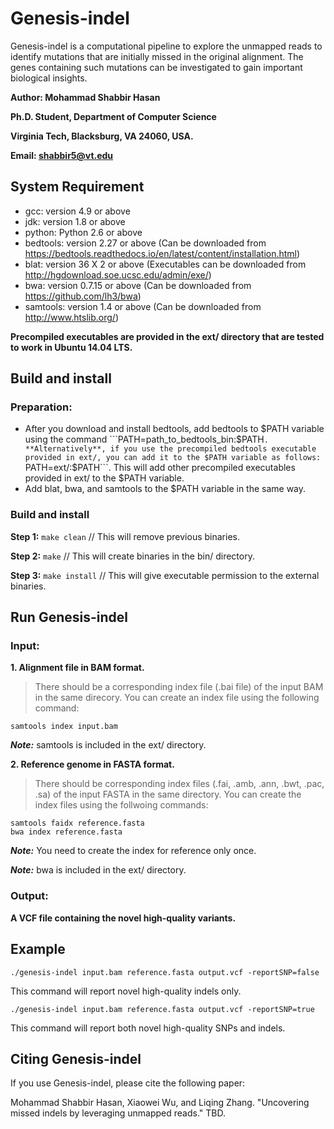# Genesis-indel
Genesis-indel is a computational pipeline to explore the unmapped reads to identify mutations that are initially missed in the original alignment. The genes containing such mutations can be investigated to gain important biological insights.

**Author: Mohammad Shabbir Hasan**

**Ph.D. Student, Department of Computer Science**

**Virginia Tech, Blacksburg, VA 24060, USA.**

**Email: shabbir5@vt.edu**

## System Requirement
- gcc: version 4.9 or above
- jdk: version 1.8 or above
- python: Python 2.6 or above
- bedtools: version 2.27 or above (Can be downloaded from https://bedtools.readthedocs.io/en/latest/content/installation.html)
- blat: version 36 X 2 or above (Executables can be downloaded from http://hgdownload.soe.ucsc.edu/admin/exe/)
- bwa: version 0.7.15 or above (Can be downloaded from https://github.com/lh3/bwa)
- samtools: version 1.4 or above (Can be downloaded from http://www.htslib.org/)

**Precompiled executables are provided in the ext/ directory that are tested to work in Ubuntu 14.04 LTS.**

## Build and install
### Preparation:
- After you download and install bedtools, add bedtools to $PATH variable using the command 
    ```PATH=path_to_bedtools_bin:$PATH```.
    **Alternatively**, if you use the precompiled bedtools executable provided in ext/, you can add it to the $PATH variable as follows:
        ```PATH=ext/:$PATH```. This will add other precompiled executables provided in ext/ to the $PATH variable.
- Add blat, bwa, and samtools to the $PATH variable in the same way.
### Build and install        
**Step 1:** 
    ```make clean``` // This will remove previous binaries.
    
**Step 2:**
    ``` make ``` // This will create binaries in the bin/ directory.
    
**Step 3:**
    ``` make install ``` // This will give executable permission to the external binaries.

## Run Genesis-indel
### Input: 
**1. Alignment file in BAM format.**
> There should be a corresponding index file (.bai file) of the input BAM in the same direcory. You can create an index file using the following command:

``` samtools index input.bam ``` 

***Note:*** samtools is included in the ext/ directory.

**2. Reference genome in FASTA format.**
> There should be corresponding index files (.fai, .amb, .ann, .bwt, .pac, .sa) of the input FASTA in the same directory. You can create the index files using the follwoing commands:

``` 
samtools faidx reference.fasta
bwa index reference.fasta 
```

***Note:*** You need to create the index for reference only once.

***Note:*** bwa is included in the ext/ directory.

### Output: 
**A VCF file containing the novel high-quality variants.**

## Example
``` ./genesis-indel input.bam reference.fasta output.vcf -reportSNP=false ```

This command will report novel high-quality indels only.

``` ./genesis-indel input.bam reference.fasta output.vcf -reportSNP=true ```

This command will report both novel high-quality SNPs and indels.

## Citing Genesis-indel
If you use Genesis-indel, please cite the following paper:

Mohammad Shabbir Hasan, Xiaowei Wu, and Liqing Zhang. "Uncovering missed indels by leveraging unmapped reads." TBD.